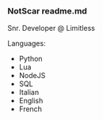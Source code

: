 ### NotScar readme.md


Snr. Developer @ Limitless

Languages:
- Python
- Lua
- NodeJS
- SQL
- Italian
- English
- French
